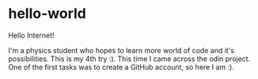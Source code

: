 # hello-world

Hello Internet!

I'm a physics student who hopes to learn more world of code and it's possibilities. This is my 4th try :). This time I came across the odin project. One of the first tasks was to create a GitHub account, so here I am :).
